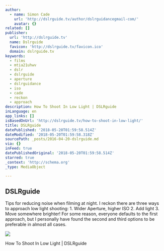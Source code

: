 ```yaml
---
author:
  - name: Simon Cade
    url: 'http://dslrguide.tv/author/dslrguidancegmail-com/'
    avatar: {}
related: []
publisher:
  url: 'http://dslrguide.tv'
  name: Dslrguide
  favicon: 'http://dslrguide.tv/favicon.ico'
  domain: dslrguide.tv
keywords:
  - films
  - mtia21uhwv
  - dslr
  - dslrguide
  - aperture
  - dslrguidance
  - iso
  - cade
  - reckon
  - approach
description: How To Shoot In Low Light | DSLRguide
inLanguage: en
app_links: []
isBasedOnUrl: 'http://dslrguide.tv/how-to-shoot-in-low-light/'
title: DSLRguide
datePublished: '2018-05-20T01:59:58.514Z'
dateModified: '2018-05-20T01:59:58.318Z'
sourcePath: _posts/2016-04-20-dslrguide.md
via: {}
inFeed: true
datePublishedOriginal: '2018-05-20T01:59:58.514Z'
starred: true
_context: 'http://schema.org'
_type: MediaObject

---
```

<article style=""><h1>DSLRguide</h1><p>Tips for reducing noise when filming at night. I reckon there are three ways to approach low light shooting: 1. Wider Aperture, higher ISO 2. Add light 3. Move somewhere brighter! For some reason, everyone defaults to the first approach, but I personally have found the second and third options to be preferable in almost all cases.</p><img src="http://dslrguide.tv/wp-content/uploads/2016/04/lowlight-blog-1024x640.jpg" /></article>

How To Shoot In Low Light | DSLRguide